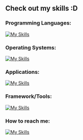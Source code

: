 ## Check out my skills :D

### Programming Languages:

[![My Skills](https://skillicons.dev/icons?i=python,js,html,css)](https://skillicons.dev)

### Operating Systems:

[![My Skills](https://skillicons.dev/icons?i=linux,windows)](https://skillicons.dev)

### Applications:

[![My Skills](https://skillicons.dev/icons?i=vscode,pycharm,mysql)](https://skillicons.dev)

### Framework/Tools:

[![My Skills](https://skillicons.dev/icons?i=git,nodejs,qt,sqlite)](https://skillicons.dev)

### How to reach me:
[![My Skills](https://skillicons.dev/icons?i=gmail)](mailto:thalia.edwards2203@gmail.com)
<!--
**taeXgh/taeXgh** is a ✨ _special_ ✨ repository because its `README.md` (this file) appears on your GitHub profile.

Here are some ideas to get you started:

- 🔭 I’m currently working on ...
- 🌱 I’m currently learning ...
- 👯 I’m looking to collaborate on ...
- 🤔 I’m looking for help with ...
- 💬 Ask me about ...
- 📫 How to reach me: ...
- 😄 Pronouns: ...
- ⚡ Fun fact: ...
-->
